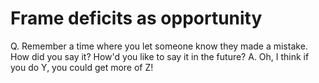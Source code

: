 # Frame deficits as opportunity
Q. Remember a time where you let someone know they made a mistake. How did you say it? How'd you like to say it in the future?
A. Oh, I think if you do Y, you could get more of Z!

<!-- #Life -->

<!-- {BearID:5F923B00-038F-4F29-A34E-978FBE8E47A3-15756-00001303664A2C71} -->
